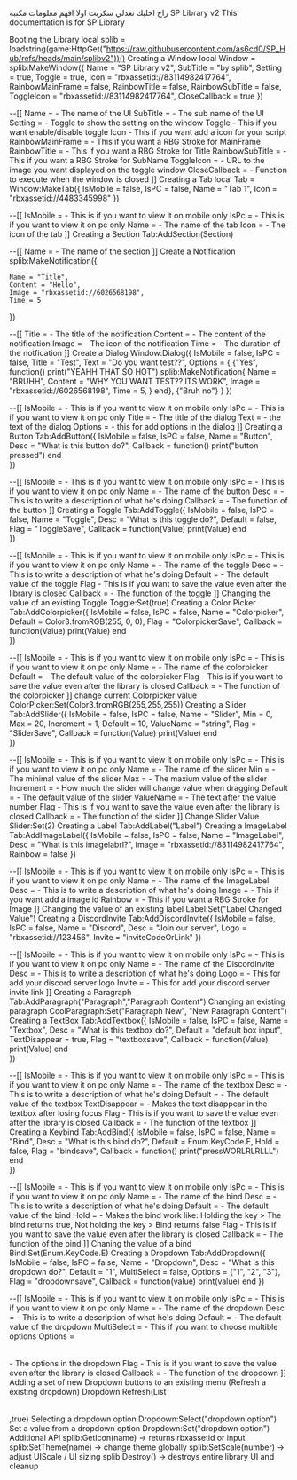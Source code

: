 راح اخليك تعدلي سكربت اولا افهم معلومات مكتبه SP Library v2
This documentation is for SP Library

Booting the Library
local splib = loadstring(game:HttpGet("https://raw.githubusercontent.com/as6cd0/SP_Hub/refs/heads/main/splibv2"))()
Creating a Window
local Window = splib:MakeWindow({
 Name = "SP Library v2",
 SubTitle = "by splib",
 Setting = true,
 Toggle = true,
 Icon = "rbxassetid://83114982417764",
 RainbowMainFrame = false,
 RainbowTitle = false,
 RainbowSubTitle = false,
 ToggleIcon = "rbxassetid://83114982417764",
 CloseCallback = true
})

--[[
Name = <string> - The name of the UI
SubTitle = <string> - The sub name of the UI
Setting = <bool> - Toggle to show the setting on the window
Toggle <bool> - This if you want enable/disable toggle
Icon <string> - This if you want add a icon for your script
RainbowMainFrame = <bool> - This if you want a RBG Stroke for MainFrame
RainbowTitle = <bool> - This if you want a RBG Stroke for Title
RainbowSubTitle = <bool> - This if you want a RBG Stroke for SubName
ToggleIcon = <string> - URL to the image you want displayed on the toggle window
CloseCallback = <function> - Function to execute when the window is closed
]]
Creating a Tab
local Tab = Window:MakeTab({
  IsMobile = false,
  IsPC = false,
  Name = "Tab 1",
  Icon = "rbxassetid://4483345998"
})

--[[
IsMobile = <bool> - This is if you want to view it on mobile only
IsPc = <bool> - This is if you want to view it on pc only
Name = <string> - The name of the tab
Icon = <string> - The icon of the tab
]]
Creating a Section
Tab:AddSection(Section)

--[[
Name = <string> - The name of the section
]]
Create a Notification
splib:MakeNotification({

	Name = "Title",
	Content = "Hello",
	Image = "rbxassetid://6026568198",
	Time = 5
})

--[[
Title = <string> - The title of the notification
Content = <string> - The content of the notification
Image = <string> - The icon of the notification
Time = <number> - The duration of the notfication
]]
Create a Dialog
Window:Dialog({
   IsMobile = false,
   IsPC = false,
   Title = "Test",
   Text = "Do you want test??",
   Options = {
	 {"Yes", function()
     print("YEAHH THAT SO HOT")
	splib:MakeNotification{
    Name    = "BRUHH",
    Content = "WHY YOU WANT TEST?? ITS WORK",
    Image   = "rbxassetid://6026568198",
    Time    = 5,
}
				end},
				{"Bruh no"}
			}
		})

--[[
IsMobile = <bool> - This is if you want to view it on mobile only
IsPc = <bool> - This is if you want to view it on pc only
Title = <string> - The title of the dialog
Text = <string> - the text of the dialog
Options = <table> - this for add options in the dialog
]]
Creating a Button
Tab:AddButton({
   IsMobile = false,
   IsPC = false,
   Name = "Button",
   Desc = "What is this button do?",
	Callback = function()
      		print("button pressed")
  	end    
})

--[[
IsMobile = <bool> - This is if you want to view it on mobile only
IsPc = <bool> - This is if you want to view it on pc only
Name = <string> - The name of the button
Desc = <string> - This is to write a description of what he's doing
Callback = <function> - The function of the button
]]
Creating a Toggle
Tab:AddToggle({
   IsMobile = false,
   IsPC = false,
   Name = "Toggle",
   Desc = "What is this toggle do?",
   Default = false,
   Flag = "ToggleSave",
	Callback = function(Value)
		print(Value)
	end    
})

--[[
IsMobile = <bool> - This is if you want to view it on mobile only
IsPc = <bool> - This is if you want to view it on pc only
Name = <string> - The name of the toggle
Desc = <string> - This is to write a description of what he's doing
Default = <bool> - The default value of the toggle
Flag <string> - This is if you want to save the value even after the library is closed
Callback = <function> - The function of the toggle
]]
Changing the value of an existing Toggle
Toggle:Set(true)
Creating a Color Picker
Tab:AddColorpicker({
  IsMobile = false,
  IsPC = false,
  Name = "Colorpicker",
  Default = Color3.fromRGB(255, 0, 0),
  Flag = "ColorpickerSave",
	Callback = function(Value)
		print(Value)
	end	  
})

--[[
IsMobile = <bool> - This is if you want to view it on mobile only
IsPc = <bool> - This is if you want to view it on pc only
Name = <string> - The name of the colorpicker
Default = <color3> - The default value of the colorpicker
Flag <string> - This is if you want to save the value even after the library is closed
Callback = <function> - The function of the colorpicker
]]
change current Colorpicker value
ColorPicker:Set(Color3.fromRGB(255,255,255))
Creating a Slider
Tab:AddSlider({
   IsMobile = false,
   IsPC = false,
   Name = "Slider",
   Min = 0,
   Max = 20,
   Increment = 1,
   Default = 10,
   ValueName = "string",
   Flag = "SliderSave",
   Callback = function(Value)
    print(Value)
  end    
})

--[[
IsMobile = <bool> - This is if you want to view it on mobile only
IsPc = <bool> - This is if you want to view it on pc only
Name = <string> - The name of the slider
Min = <number> - The minimal value of the slider
Max = <number> - The maxium value of the slider
Increment = <number> - How much the slider will change value when dragging
Default = <number> - The default value of the slider
ValueName = <string> - The text after the value number
Flag <string> - This is if you want to save the value even after the library is closed
Callback = <function> - The function of the slider
]]
Change Slider Value
Slider:Set(2)
Creating a Label
Tab:AddLabel("Label")
Creating a ImageLabel
Tab:AddImageLabel({
   IsMobile = false,
   IsPC = false,
   Name = "ImageLabel",
   Desc = "What is this imagelabrl?",
   Image = "rbxassetid://83114982417764",
   Rainbow = false
})

--[[
IsMobile = <bool> - This is if you want to view it on mobile only
IsPc = <bool> - This is if you want to view it on pc only
Name = <string> - The name of the ImageLabel
Desc = <string> - This is to write a description of what he's doing
Image = <string> - This if you want add a image id
Rainbow = <bool> - This if you want a RBG Stroke for Image
]]
Changing the value of an existing label
Label:Set("Label Changed Value")
Creating a DiscordInvite
Tab:AddDiscordInvite({
   IsMobile = false,
   IsPC = false,
   Name = "Discord",
   Desc = "Join our server",
   Logo = "rbxassetid://123456",
   Invite = "inviteCodeOrLink"
})

--[[
IsMobile = <bool> - This is if you want to view it on mobile only
IsPc = <bool> - This is if you want to view it on pc only
Name = <string> - The name of the DiscordInvite
Desc = <string> - This is to write a description of what he's doing
Logo = <string> - This for add your discord server logo
Invite = <string> - This for add your discord server invite link
]]
Creating a Paragraph
Tab:AddParagraph("Paragraph","Paragraph Content")
Changing an existing paragraph
CoolParagraph:Set("Paragraph New", "New Paragraph Content")
Creating a TextBox
Tab:AddTextbox({
  IsMobile = false,
  IsPC = false,
  Name = "Textbox",
  Desc = "What is this textbox do?",
  Default = "default box input",
  TextDisappear = true,
  Flag = "textboxsave",
  Callback = function(Value)
    print(Value)
  end    
})

--[[
IsMobile = <bool> - This is if you want to view it on mobile only
IsPc = <bool> - This is if you want to view it on pc only
Name = <string> - The name of the textbox
Desc = <string> - This is to write a description of what he's doing
Default = <string> - The default value of the textbox
TextDisappear = <bool> - Makes the text disappear in the textbox after losing focus
Flag <string> - This is if you want to save the value even after the library is closed
Callback = <function> - The function of the textbox
]]
Creating a Keybind
Tab:AddBind({
  IsMobile = false,
  IsPC = false,
  Name = "Bind",
  Desc = "What is this bind do?",
  Default = Enum.KeyCode.E,
  Hold = false,
  Flag = "bindsave",
  Callback = function()
    print("pressWORLRLRLLL")
  end    
})

--[[
IsMobile = <bool> - This is if you want to view it on mobile only
IsPc = <bool> - This is if you want to view it on pc only
Name = <string> - The name of the bind
Desc = <string> - This is to write a description of what he's doing
Default = <keycode> - The default value of the bind
Hold = <bool> - Makes the bind work like: Holding the key > The bind returns true, Not holding the key > Bind returns false
Flag <string> - This is if you want to save the value even after the library is closed
Callback = <function> - The function of the bind
]]
Chaning the value of a bind
Bind:Set(Enum.KeyCode.E)
Creating a Dropdown
Tab:AddDropdown({
    IsMobile = false,
    IsPC = false,
    Name = "Dropdown",
    Desc = "What is this dropdown do?",
    Default = "1",
    MultiSelect = false,
    Options = {"1", "2", "3"},
    Flag = "dropdownsave",
    Callback = function(value)
        print(value)
    end
})

--[[
IsMobile = <bool> - This is if you want to view it on mobile only
IsPc = <bool> - This is if you want to view it on pc only
Name = <string> - The name of the dropdown
Desc = <string> - This is to write a description of what he's doing
Default = <string> - The default value of the dropdown
MultiSelect = <bool> - This if you want to choose multible options
Options = <table> - The options in the dropdown
Flag <string> - This is if you want to save the value even after the library is closed
Callback = <function> - The function of the dropdown
]]
Adding a set of new Dropdown buttons to an existing menu (Refresh a existing dropdown)
Dropdown:Refresh(List<table>,true)
Selecting a dropdown option
Dropdown:Select("dropdown option")
Set a value from a dropdown option
Dropdown:Set("dropdown option")
Additional API
splib:GetIcon(name) -> returns rbxassetid or input
splib:SetTheme(name) -> change theme globally
splib:SetScale(number) -> adjust UIScale / UI sizing
splib:Destroy() -> destroys entire library UI and cleanup
